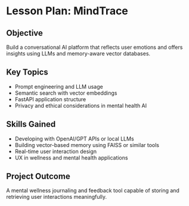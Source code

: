 # Lesson Plan: MindTrace

## Objective
Build a conversational AI platform that reflects user emotions and offers insights using LLMs and memory-aware vector databases.

## Key Topics
- Prompt engineering and LLM usage
- Semantic search with vector embeddings
- FastAPI application structure
- Privacy and ethical considerations in mental health AI

## Skills Gained
- Developing with OpenAI/GPT APIs or local LLMs
- Building vector-based memory using FAISS or similar tools
- Real-time user interaction design
- UX in wellness and mental health applications

## Project Outcome
A mental wellness journaling and feedback tool capable of storing and retrieving user interactions meaningfully.